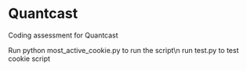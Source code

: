# Quantcast
Coding assessment for Quantcast

Run python most_active_cookie.py to run the script\n
run test.py to test cookie script
